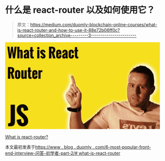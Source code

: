 # 什么是 react-router 以及如何使用它？

> 原文：<https://medium.com/duomly-blockchain-online-courses/what-is-react-router-and-how-to-use-it-88e72b06ff0c?source=collection_archive---------3----------------------->

![](img/d6eef0ab45e59fe48be96f09d8a16d77.png)

[What is react-router?](https://www.blog.duomly.com/6-most-popular-front-end-interview-questions-and-answers-for-beginners-part-2/#what-is-react-router)

本文最初发表于[https://www . blog . duomly . com/6-most-popular-front-end-interview-问答-初学者-part-2/# what-is-react-router](https://www.blog.duomly.com/6-most-popular-front-end-interview-questions-and-answers-for-beginners-part-2/#what-is-react-router)